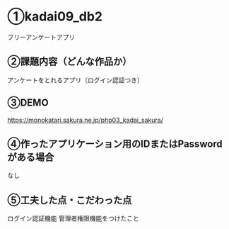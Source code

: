 # ①kadai09_db2
フリーアンケートアプリ

## ②課題内容（どんな作品か）
アンケートをとれるアプリ（ログイン認証つき）

## ③DEMO
https://monokatari.sakura.ne.jp/php03_kadai_sakura/

## ④作ったアプリケーション用のIDまたはPasswordがある場合
なし

## ⑤工夫した点・こだわった点
ログイン認証機能
管理者権限機能をつけたこと
